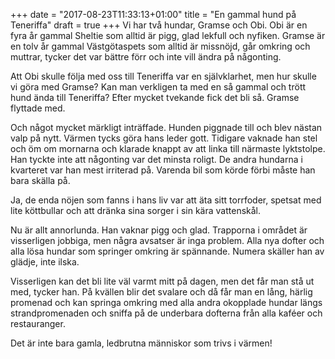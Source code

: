 +++
date = "2017-08-23T11:33:13+01:00"
title = "En gammal hund på Teneriffa"
draft = true
+++
Vi har två hundar, Gramse och Obi. Obi är en fyra år gammal Sheltie som alltid är pigg, glad lekfull och nyfiken. Gramse är en tolv år gammal Västgötaspets som alltid är missnöjd, går omkring och muttrar, tycker det var bättre förr och inte vill ändra på någonting.

Att Obi skulle följa med oss till Teneriffa var en självklarhet, men hur skulle vi göra med Gramse? Kan man verkligen ta med en så gammal och trött hund ända till Teneriffa? Efter mycket tvekande fick det bli så. Gramse flyttade med.

Och något mycket märkligt inträffade. Hunden piggnade till och blev nästan valp på nytt. Värmen tycks göra hans leder gott. Tidigare vaknade han stel och öm om mornarna och klarade knappt av att linka till närmaste lyktstolpe. Han tyckte inte att någonting var det minsta roligt. De andra hundarna i kvarteret var han mest irriterad på. Varenda bil som körde förbi måste han bara skälla på.

Ja, de enda nöjen som fanns i hans liv var att äta sitt torrfoder, spetsat med lite köttbullar och att dränka sina sorger i sin kära vattenskål.

Nu är allt annorlunda. Han vaknar pigg och glad. Trapporna i området är visserligen jobbiga, men några avsatser är inga problem. Alla nya dofter och alla lösa hundar som springer omkring är spännande. Numera skäller han av glädje, inte ilska.

Visserligen kan det bli lite väl varmt mitt på dagen, men det får man stå ut med, tycker han. På kvällen blir det svalare och då får man en lång, härlig promenad och kan springa omkring med alla andra okopplade hundar längs strandpromenaden och sniffa på de underbara dofterna från alla kaféer och restauranger.

Det är inte bara gamla, ledbrutna människor som trivs i värmen! 

